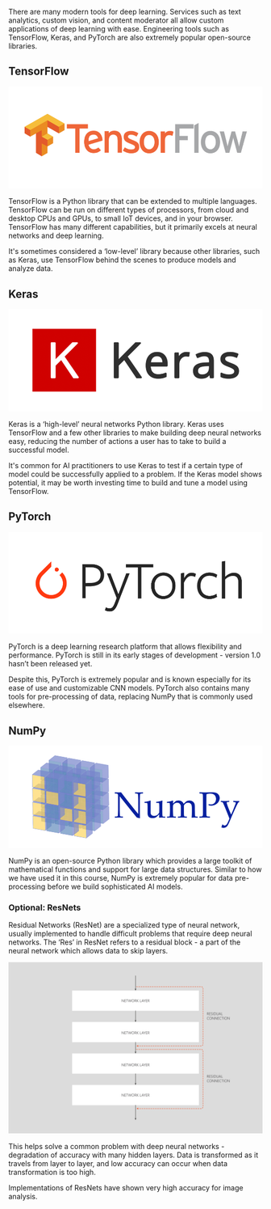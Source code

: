 There are many modern tools for deep learning. Services such as text analytics, custom vision, and content moderator all allow custom applications of deep learning with ease. Engineering tools such as TensorFlow, Keras, and PyTorch are also extremely popular open-source libraries.

## TensorFlow

![Logo - TensorFlow](../media/Logos_TensorFlow.png)

TensorFlow is a Python library that can be extended to multiple languages. TensorFlow can be run on different types of processors, from cloud and desktop CPUs and GPUs, to small IoT devices, and in your browser. TensorFlow has many different capabilities, but it primarily excels at neural networks and deep learning.

It's sometimes considered a ‘low-level’ library because other libraries, such as Keras, use TensorFlow behind the scenes to produce models and analyze data.

## Keras

![Logo - Keras](../media/Logos_Keras.png)

Keras is a ‘high-level’ neural networks Python library. Keras uses TensorFlow and a few other libraries to make building deep neural networks easy, reducing the number of actions a user has to take to build a successful model.

It's common for AI practitioners to use Keras to test if a certain type of model could be successfully applied to a problem. If the Keras model shows potential, it may be worth investing time to build and tune a model using TensorFlow.

## PyTorch

![Logo - Pytorch](../media/Logos_Pytorch.png)

PyTorch is a deep learning research platform that allows flexibility and performance. PyTorch is still in its early stages of development - version 1.0 hasn’t been released yet.

Despite this, PyTorch is extremely popular and is known especially for its ease of use and customizable CNN models. PyTorch also contains many tools for pre-processing of data, replacing NumPy that is commonly used elsewhere.

## NumPy

![Logo - Numpy](../media/Logos_Numpy.png)

NumPy is an open-source Python library which provides a large toolkit of mathematical functions and support for large data structures. Similar to how we have used it in this course, NumPy is extremely popular for data pre-processing before we build sophisticated AI models.

### Optional: ResNets

Residual Networks (ResNet) are a specialized type of neural network, usually implemented to handle difficult problems that require deep neural networks. The ‘Res’ in ResNet refers to a residual block - a part of the neural network which allows data to skip layers.  
  
![TBC](../media/6.4_Resnet.png)
  
This helps solve a common problem with deep neural networks - degradation of accuracy with many hidden layers. Data is transformed as it travels from layer to layer, and low accuracy can occur when data transformation is too high.
  
Implementations of ResNets have shown very high accuracy for image analysis.
